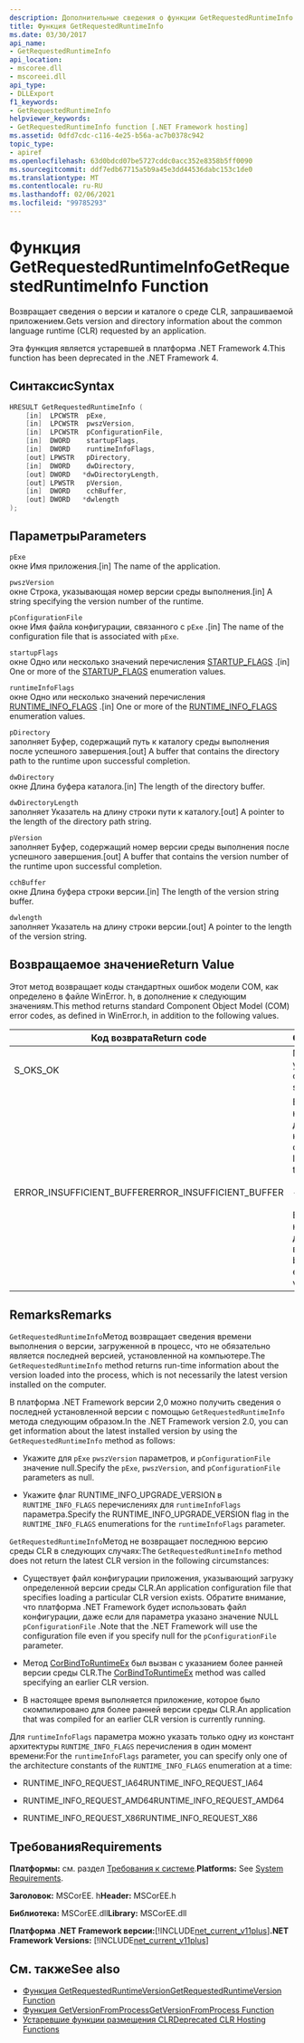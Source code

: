 ```yaml
---
description: Дополнительные сведения о функции GetRequestedRuntimeInfo
title: Функция GetRequestedRuntimeInfo
ms.date: 03/30/2017
api_name:
- GetRequestedRuntimeInfo
api_location:
- mscoree.dll
- mscoreei.dll
api_type:
- DLLExport
f1_keywords:
- GetRequestedRuntimeInfo
helpviewer_keywords:
- GetRequestedRuntimeInfo function [.NET Framework hosting]
ms.assetid: 0dfd7cdc-c116-4e25-b56a-ac7b0378c942
topic_type:
- apiref
ms.openlocfilehash: 63d0bdcd07be5727cddc0acc352e8358b5ff0090
ms.sourcegitcommit: ddf7edb67715a5b9a45e3dd44536dabc153c1de0
ms.translationtype: MT
ms.contentlocale: ru-RU
ms.lasthandoff: 02/06/2021
ms.locfileid: "99785293"
---
```

# <a name="getrequestedruntimeinfo-function"></a><span data-ttu-id="83852-103">Функция GetRequestedRuntimeInfo</span><span class="sxs-lookup"><span data-stu-id="83852-103">GetRequestedRuntimeInfo Function</span></span>

<span data-ttu-id="83852-104">Возвращает сведения о версии и каталоге о среде CLR, запрашиваемой приложением.</span><span class="sxs-lookup"><span data-stu-id="83852-104">Gets version and directory information about the common language runtime (CLR) requested by an application.</span></span>  
  
 <span data-ttu-id="83852-105">Эта функция является устаревшей в платформа .NET Framework 4.</span><span class="sxs-lookup"><span data-stu-id="83852-105">This function has been deprecated in the .NET Framework 4.</span></span>  
  
## <a name="syntax"></a><span data-ttu-id="83852-106">Синтаксис</span><span class="sxs-lookup"><span data-stu-id="83852-106">Syntax</span></span>  
  
```cpp  
HRESULT GetRequestedRuntimeInfo (  
    [in]  LPCWSTR  pExe,
    [in]  LPCWSTR  pwszVersion,
    [in]  LPCWSTR  pConfigurationFile,
    [in]  DWORD    startupFlags,
    [in]  DWORD    runtimeInfoFlags,
    [out] LPWSTR   pDirectory,
    [in]  DWORD    dwDirectory,
    [out] DWORD   *dwDirectoryLength,
    [out] LPWSTR   pVersion,
    [in]  DWORD    cchBuffer,
    [out] DWORD   *dwlength  
);  
```  
  
## <a name="parameters"></a><span data-ttu-id="83852-107">Параметры</span><span class="sxs-lookup"><span data-stu-id="83852-107">Parameters</span></span>  

 `pExe`  
 <span data-ttu-id="83852-108">окне Имя приложения.</span><span class="sxs-lookup"><span data-stu-id="83852-108">[in] The name of the application.</span></span>  
  
 `pwszVersion`  
 <span data-ttu-id="83852-109">окне Строка, указывающая номер версии среды выполнения.</span><span class="sxs-lookup"><span data-stu-id="83852-109">[in] A string specifying the version number of the runtime.</span></span>  
  
 `pConfigurationFile`  
 <span data-ttu-id="83852-110">окне Имя файла конфигурации, связанного с `pExe` .</span><span class="sxs-lookup"><span data-stu-id="83852-110">[in] The name of the configuration file that is associated with `pExe`.</span></span>  
  
 `startupFlags`  
 <span data-ttu-id="83852-111">окне Одно или несколько значений перечисления [STARTUP_FLAGS](startup-flags-enumeration.md) .</span><span class="sxs-lookup"><span data-stu-id="83852-111">[in] One or more of the [STARTUP_FLAGS](startup-flags-enumeration.md) enumeration values.</span></span>  
  
 `runtimeInfoFlags`  
 <span data-ttu-id="83852-112">окне Одно или несколько значений перечисления [RUNTIME_INFO_FLAGS](runtime-info-flags-enumeration.md) .</span><span class="sxs-lookup"><span data-stu-id="83852-112">[in] One or more of the [RUNTIME_INFO_FLAGS](runtime-info-flags-enumeration.md) enumeration values.</span></span>  
  
 `pDirectory`  
 <span data-ttu-id="83852-113">заполняет Буфер, содержащий путь к каталогу среды выполнения после успешного завершения.</span><span class="sxs-lookup"><span data-stu-id="83852-113">[out] A buffer that contains the directory path to the runtime upon successful completion.</span></span>  
  
 `dwDirectory`  
 <span data-ttu-id="83852-114">окне Длина буфера каталога.</span><span class="sxs-lookup"><span data-stu-id="83852-114">[in] The length of the directory buffer.</span></span>  
  
 `dwDirectoryLength`  
 <span data-ttu-id="83852-115">заполняет Указатель на длину строки пути к каталогу.</span><span class="sxs-lookup"><span data-stu-id="83852-115">[out] A pointer to the length of the directory path string.</span></span>  
  
 `pVersion`  
 <span data-ttu-id="83852-116">заполняет Буфер, содержащий номер версии среды выполнения после успешного завершения.</span><span class="sxs-lookup"><span data-stu-id="83852-116">[out] A buffer that contains the version number of the runtime upon successful completion.</span></span>  
  
 `cchBuffer`  
 <span data-ttu-id="83852-117">окне Длина буфера строки версии.</span><span class="sxs-lookup"><span data-stu-id="83852-117">[in] The length of the version string buffer.</span></span>  
  
 `dwlength`  
 <span data-ttu-id="83852-118">заполняет Указатель на длину строки версии.</span><span class="sxs-lookup"><span data-stu-id="83852-118">[out] A pointer to the length of the version string.</span></span>  
  
## <a name="return-value"></a><span data-ttu-id="83852-119">Возвращаемое значение</span><span class="sxs-lookup"><span data-stu-id="83852-119">Return Value</span></span>  

 <span data-ttu-id="83852-120">Этот метод возвращает коды стандартных ошибок модели COM, как определено в файле WinError. h, в дополнение к следующим значениям.</span><span class="sxs-lookup"><span data-stu-id="83852-120">This method returns standard Component Object Model (COM) error codes, as defined in WinError.h, in addition to the following values.</span></span>  
  
|<span data-ttu-id="83852-121">Код возврата</span><span class="sxs-lookup"><span data-stu-id="83852-121">Return code</span></span>|<span data-ttu-id="83852-122">Описание</span><span class="sxs-lookup"><span data-stu-id="83852-122">Description</span></span>|  
|-----------------|-----------------|  
|<span data-ttu-id="83852-123">S_OK</span><span class="sxs-lookup"><span data-stu-id="83852-123">S_OK</span></span>|<span data-ttu-id="83852-124">Метод завершился успешно.</span><span class="sxs-lookup"><span data-stu-id="83852-124">The method completed successfully.</span></span>|  
|<span data-ttu-id="83852-125">ERROR_INSUFFICIENT_BUFFER</span><span class="sxs-lookup"><span data-stu-id="83852-125">ERROR_INSUFFICIENT_BUFFER</span></span>|<span data-ttu-id="83852-126">Буфер каталога недостаточно велик для хранения пути к каталогу.</span><span class="sxs-lookup"><span data-stu-id="83852-126">The directory buffer is not large enough to store the directory path.</span></span><br /><br /> <span data-ttu-id="83852-127">-или-</span><span class="sxs-lookup"><span data-stu-id="83852-127">- or -</span></span><br /><br /> <span data-ttu-id="83852-128">Буфер версии недостаточно велик для хранения строки версии.</span><span class="sxs-lookup"><span data-stu-id="83852-128">The version buffer is not large enough to store the version string.</span></span>|  
  
## <a name="remarks"></a><span data-ttu-id="83852-129">Remarks</span><span class="sxs-lookup"><span data-stu-id="83852-129">Remarks</span></span>  

 <span data-ttu-id="83852-130">`GetRequestedRuntimeInfo`Метод возвращает сведения времени выполнения о версии, загруженной в процесс, что не обязательно является последней версией, установленной на компьютере.</span><span class="sxs-lookup"><span data-stu-id="83852-130">The `GetRequestedRuntimeInfo` method returns run-time information about the version loaded into the process, which is not necessarily the latest version installed on the computer.</span></span>  
  
 <span data-ttu-id="83852-131">В платформа .NET Framework версии 2,0 можно получить сведения о последней установленной версии с помощью `GetRequestedRuntimeInfo` метода следующим образом.</span><span class="sxs-lookup"><span data-stu-id="83852-131">In the .NET Framework version 2.0, you can get information about the latest installed version by using the `GetRequestedRuntimeInfo` method as follows:</span></span>  
  
- <span data-ttu-id="83852-132">Укажите для `pExe` `pwszVersion` параметров, и `pConfigurationFile` значение null.</span><span class="sxs-lookup"><span data-stu-id="83852-132">Specify the `pExe`, `pwszVersion`, and `pConfigurationFile` parameters as null.</span></span>  
  
- <span data-ttu-id="83852-133">Укажите флаг RUNTIME_INFO_UPGRADE_VERSION в `RUNTIME_INFO_FLAGS` перечислениях для `runtimeInfoFlags` параметра.</span><span class="sxs-lookup"><span data-stu-id="83852-133">Specify the RUNTIME_INFO_UPGRADE_VERSION flag in the `RUNTIME_INFO_FLAGS` enumerations for the `runtimeInfoFlags` parameter.</span></span>  
  
 <span data-ttu-id="83852-134">`GetRequestedRuntimeInfo`Метод не возвращает последнюю версию среды CLR в следующих случаях:</span><span class="sxs-lookup"><span data-stu-id="83852-134">The `GetRequestedRuntimeInfo` method does not return the latest CLR version in the following circumstances:</span></span>  
  
- <span data-ttu-id="83852-135">Существует файл конфигурации приложения, указывающий загрузку определенной версии среды CLR.</span><span class="sxs-lookup"><span data-stu-id="83852-135">An application configuration file that specifies loading a particular CLR version exists.</span></span> <span data-ttu-id="83852-136">Обратите внимание, что платформа .NET Framework будет использовать файл конфигурации, даже если для параметра указано значение NULL `pConfigurationFile` .</span><span class="sxs-lookup"><span data-stu-id="83852-136">Note that the .NET Framework will use the configuration file even if you specify null for the `pConfigurationFile` parameter.</span></span>  
  
- <span data-ttu-id="83852-137">Метод [CorBindToRuntimeEx](corbindtoruntimeex-function.md) был вызван с указанием более ранней версии среды CLR.</span><span class="sxs-lookup"><span data-stu-id="83852-137">The [CorBindToRuntimeEx](corbindtoruntimeex-function.md) method was called specifying an earlier CLR version.</span></span>  
  
- <span data-ttu-id="83852-138">В настоящее время выполняется приложение, которое было скомпилировано для более ранней версии среды CLR.</span><span class="sxs-lookup"><span data-stu-id="83852-138">An application that was compiled for an earlier CLR version is currently running.</span></span>  
  
 <span data-ttu-id="83852-139">Для `runtimeInfoFlags` параметра можно указать только одну из констант архитектуры `RUNTIME_INFO_FLAGS` перечисления в один момент времени:</span><span class="sxs-lookup"><span data-stu-id="83852-139">For the `runtimeInfoFlags` parameter, you can specify only one of the architecture constants of the `RUNTIME_INFO_FLAGS` enumeration at a time:</span></span>  
  
- <span data-ttu-id="83852-140">RUNTIME_INFO_REQUEST_IA64</span><span class="sxs-lookup"><span data-stu-id="83852-140">RUNTIME_INFO_REQUEST_IA64</span></span>  
  
- <span data-ttu-id="83852-141">RUNTIME_INFO_REQUEST_AMD64</span><span class="sxs-lookup"><span data-stu-id="83852-141">RUNTIME_INFO_REQUEST_AMD64</span></span>  
  
- <span data-ttu-id="83852-142">RUNTIME_INFO_REQUEST_X86</span><span class="sxs-lookup"><span data-stu-id="83852-142">RUNTIME_INFO_REQUEST_X86</span></span>  
  
## <a name="requirements"></a><span data-ttu-id="83852-143">Требования</span><span class="sxs-lookup"><span data-stu-id="83852-143">Requirements</span></span>  

 <span data-ttu-id="83852-144">**Платформы:** см. раздел [Требования к системе](../../get-started/system-requirements.md).</span><span class="sxs-lookup"><span data-stu-id="83852-144">**Platforms:** See [System Requirements](../../get-started/system-requirements.md).</span></span>  
  
 <span data-ttu-id="83852-145">**Заголовок:** MSCorEE. h</span><span class="sxs-lookup"><span data-stu-id="83852-145">**Header:** MSCorEE.h</span></span>  
  
 <span data-ttu-id="83852-146">**Библиотека:** MSCorEE.dll</span><span class="sxs-lookup"><span data-stu-id="83852-146">**Library:** MSCorEE.dll</span></span>  
  
 <span data-ttu-id="83852-147">**Платформа .NET Framework версии:**[!INCLUDE[net_current_v11plus](../../../../includes/net-current-v11plus-md.md)]</span><span class="sxs-lookup"><span data-stu-id="83852-147">**.NET Framework Versions:** [!INCLUDE[net_current_v11plus](../../../../includes/net-current-v11plus-md.md)]</span></span>  
  
## <a name="see-also"></a><span data-ttu-id="83852-148">См. также</span><span class="sxs-lookup"><span data-stu-id="83852-148">See also</span></span>

- [<span data-ttu-id="83852-149">Функция GetRequestedRuntimeVersion</span><span class="sxs-lookup"><span data-stu-id="83852-149">GetRequestedRuntimeVersion Function</span></span>](getrequestedruntimeversion-function.md)
- [<span data-ttu-id="83852-150">Функция GetVersionFromProcess</span><span class="sxs-lookup"><span data-stu-id="83852-150">GetVersionFromProcess Function</span></span>](getversionfromprocess-function.md)
- [<span data-ttu-id="83852-151">Устаревшие функции размещения CLR</span><span class="sxs-lookup"><span data-stu-id="83852-151">Deprecated CLR Hosting Functions</span></span>](deprecated-clr-hosting-functions.md)
